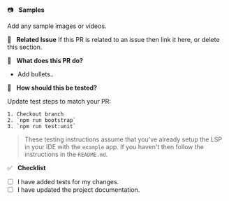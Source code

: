 📷  &nbsp; **Samples**

Add any sample images or videos.

📓  &nbsp; **Related Issue**
If this PR is related to an issue then link it here, or delete this section.

🤔  &nbsp; **What does this PR do?**

- Add bullets..

📑  &nbsp; **How should this be tested?**

Update test steps to match your PR:

```
1. Checkout branch
2. `npm run bootstrap`
3. `npm run test:unit`
```

> These testing instructions assume that you've already setup the LSP in your IDE with the `example` app. If you haven't then follow the instructions in the `README.md`.

✅  &nbsp; **Checklist**

<!--- Review the list and put an x in the boxes that apply. -->

- [ ] I have added tests for my changes.
- [ ] I have updated the project documentation.

<!-- TODO: Add links to contributing guidelines when completed -->

